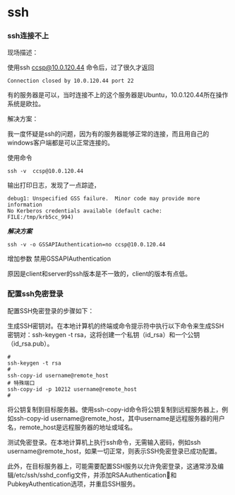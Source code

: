 # ssh

### ssh连接不上

现场描述：

使用ssh ccsp@10.0.120.44 命令后，过了很久才返回
```shell
Connection closed by 10.0.120.44 port 22
```

有的服务器是可以，当时连接不上的这个服务器是Ubuntu，10.0.120.44所在操作系统是欧拉。

解决方案：

我一度怀疑是ssh的问题，因为有的服务器能够正常的连接，而且用自己的windows客户端都是可以正常连接的。

使用命令 
```shell
ssh -v  ccsp@10.0.120.44
```
输出打印日志，发现了一点踪迹，
```shell
debug1: Unspecified GSS failure.  Minor code may provide more information
No Kerberos credentials available (default cache: FILE:/tmp/krb5cc_994)
```

***解决方案***

```shell
ssh -v -o GSSAPIAuthentication=no ccsp@10.0.120.44
```
增加参数 禁用GSSAPIAuthentication

原因是client和server的ssh版本是不一致的，client的版本有点低。

### 配置ssh免密登录
配置SSH免密登录的步骤如下：

生成SSH密钥对。在本地计算机的终端或命令提示符中执行以下命令来生成SSH密钥对：ssh-keygen -t rsa，这将创建一个私钥（id_rsa）和一个公钥（id_rsa.pub）。

```shell
#
ssh-keygen -t rsa
#
ssh-copy-id username@remote_host
# 特殊端口
ssh-copy-id -p 10212 username@remote_host
#
```

将公钥复制到目标服务器。使用ssh-copy-id命令将公钥复制到远程服务器上，例如ssh-copy-id username@remote_host，其中username是远程服务器的用户名，remote_host是远程服务器的地址或域名。

测试免密登录。在本地计算机上执行ssh命令，无需输入密码，例如ssh username@remote_host，如果一切正常，则表示SSH免密登录已成功配置。

此外，在目标服务器上，可能需要配置SSH服务以允许免密登录，这通常涉及编辑/etc/ssh/sshd_config文件，并添加RSAAuthentication和PubkeyAuthentication选项，并重启SSH服务。